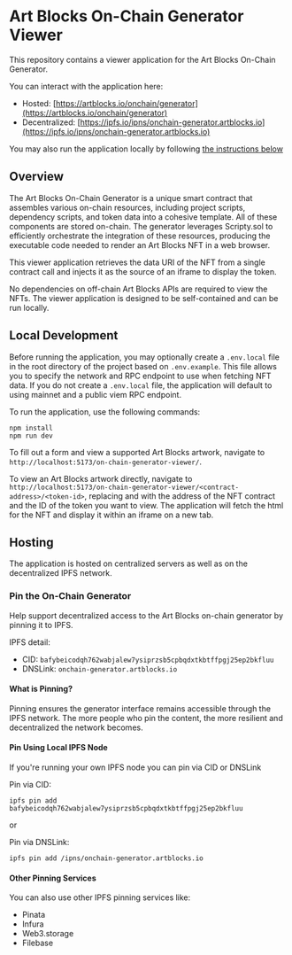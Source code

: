 # Art Blocks On-Chain Generator Viewer

This repository contains a viewer application for the Art Blocks On-Chain Generator.

You can interact with the application here:

- Hosted: [https://artblocks.io/onchain/generator](https://artblocks.io/onchain/generator)
- Decentralized: [https://ipfs.io/ipns/onchain-generator.artblocks.io](https://ipfs.io/ipns/onchain-generator.artblocks.io)

You may also run the application locally by following [the instructions below](#local-development)

## Overview

The Art Blocks On-Chain Generator is a unique smart contract that assembles various on-chain resources, including project scripts, dependency scripts, and token data into a cohesive template. All of these components are stored on-chain. The generator leverages Scripty.sol to efficiently orchestrate the integration of these resources, producing the executable code needed to render an Art Blocks NFT in a web browser.

This viewer application retrieves the data URI of the NFT from a single contract call and injects it as the source of an iframe to display the token.

No dependencies on off-chain Art Blocks APIs are required to view the NFTs. The viewer application is designed to be self-contained and can be run locally.

## Local Development

Before running the application, you may optionally create a `.env.local` file in the root directory of the project based on `.env.example`. This file allows you to specify the network and RPC endpoint to use when fetching NFT data. If you do not create a `.env.local` file, the application will default to using mainnet and a public viem RPC endpoint.

To run the application, use the following commands:

```
npm install
npm run dev
```

To fill out a form and view a supported Art Blocks artwork, navigate to `http://localhost:5173/on-chain-generator-viewer/`.

To view an Art Blocks artwork directly, navigate to `http://localhost:5173/on-chain-generator-viewer/<contract-address>/<token-id>`, replacing <contract-address> and <token-id> with the address of the NFT contract and the ID of the token you want to view. The application will fetch the html for the NFT and display it within an iframe on a new tab.

## Hosting

The application is hosted on centralized servers as well as on the decentralized IPFS network.

### Pin the On-Chain Generator

Help support decentralized access to the Art Blocks on-chain generator by pinning it to IPFS.

IPFS detail:

- CID: `bafybeicodqh762wabjalew7ysiprzsb5cpbqdxtkbtffpgj25ep2bkfluu`
- DNSLink: `onchain-generator.artblocks.io`

#### What is Pinning?

Pinning ensures the generator interface remains accessible through the IPFS network. The more people who pin the content, the more resilient and decentralized the network becomes.

#### Pin Using Local IPFS Node

If you're running your own IPFS node you can pin via CID or DNSLink

Pin via CID:

```
ipfs pin add bafybeicodqh762wabjalew7ysiprzsb5cpbqdxtkbtffpgj25ep2bkfluu
```

or

Pin via DNSLink:

```
ipfs pin add /ipns/onchain-generator.artblocks.io
```

#### Other Pinning Services

You can also use other IPFS pinning services like:

- Pinata
- Infura
- Web3.storage
- Filebase
